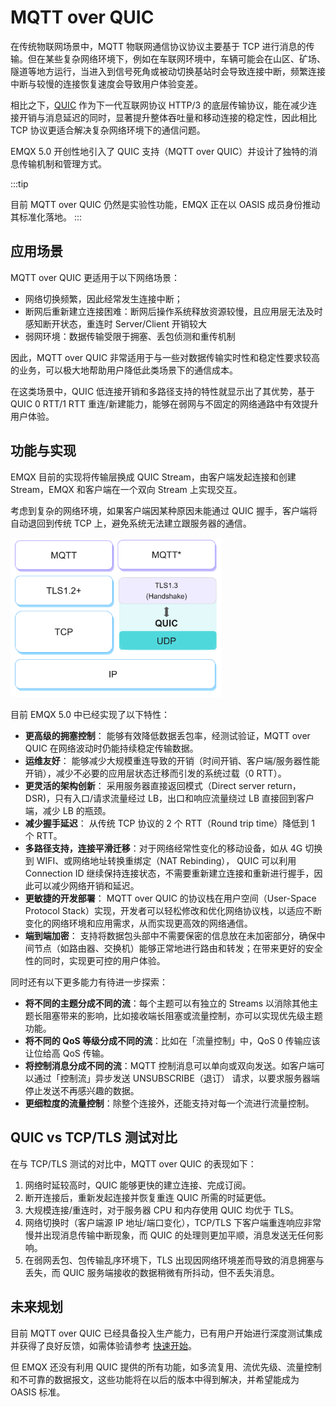# MQTT over QUIC

在传统物联网场景中，MQTT 物联网通信协议协议主要基于 TCP 进行消息的传输。但在某些复杂网络环境下，例如在车联网环境中，车辆可能会在山区、矿场、隧道等地方运行，当进入到信号死角或被动切换基站时会导致连接中断，频繁连接中断与较慢的连接恢复速度会导致用户体验变差。

相比之下，[QUIC](https://datatracker.ietf.org/doc/html/rfc9000) 作为下一代互联网协议 HTTP/3 的底层传输协议，能在减少连接开销与消息延迟的同时，显著提升整体吞吐量和移动连接的稳定性，因此相比 TCP 协议更适合解决复杂网络环境下的通信问题。

EMQX 5.0 开创性地引入了 QUIC 支持（MQTT over QUIC）并设计了独特的消息传输机制和管理方式。

:::tip

目前 MQTT over QUIC 仍然是实验性功能，EMQX 正在以 OASIS 成员身份推动其标准化落地。
:::

## 应用场景

MQTT over QUIC 更适用于以下网络场景：

- 网络切换频繁，因此经常发生连接中断；
- 断网后重新建立连接困难：断网后操作系统释放资源较慢，且应用层无法及时感知断开状态，重连时 Server/Client 开销较大
- 弱网环境：数据传输受限于拥塞、丢包侦测和重传机制

因此，MQTT over QUIC 非常适用于与一些对数据传输实时性和稳定性要求较高的业务，可以极大地帮助用户降低此类场景下的通信成本。

在这类场景中，QUIC 低连接开销和多路径支持的特性就显示出了其优势，基于 QUIC 0 RTT/1 RTT 重连/新建能力，能够在弱网与不固定的网络通路中有效提升用户体验。


## 功能与实现

EMQX 目前的实现将传输层换成 QUIC Stream，由客户端发起连接和创建 Stream，EMQX 和客户端在一个双向 Stream 上实现交互。

考虑到复杂的网络环境，如果客户端因某种原因未能通过 QUIC 握手，客户端将自动退回到传统 TCP 上，避免系统无法建立跟服务器的通信。

<img src="./assets/mqtt-over-quic.png" alt="MQTT over QUIC" style="zoom: 33%;" />

目前 EMQX 5.0 中已经实现了以下特性：

- **更高级的拥塞控制**： 能够有效降低数据丢包率，经测试验证，MQTT over QUIC 在网络波动时仍能持续稳定传输数据。
- **运维友好**： 能够减少大规模重连导致的开销（时间开销、客户端/服务器性能开销），减少不必要的应用层状态迁移而引发的系统过载（0 RTT）。
- **更灵活的架构创新**： 采用服务器直接返回模式（Direct server return，DSR)，只有入口/请求流量经过 LB，出口和响应流量绕过 LB 直接回到客户端，减少 LB 的瓶颈。
- **减少握手延迟**： 从传统 TCP 协议的 2 个 RTT（Round trip time）降低到 1 个 RTT。
- **多路径支持，连接平滑迁移**：对于网络经常性变化的移动设备，如从 4G 切换到 WIFI、或网络地址转换重绑定（NAT Rebinding）， QUIC 可以利用 Connection ID 继续保持连接状态，不需要重新建立连接和重新进行握手，因此可以减少网络开销和延迟。
- **更敏捷的开发部署**： MQTT over QUIC 的协议栈在用户空间（User-Space Protocol Stack）实现，开发者可以轻松修改和优化网络协议栈，以适应不断变化的网络环境和应用需求，从而实现更高效的网络通信。
- **端到端加密**： 支持将数据包头部中不需要保密的信息放在未加密部分，确保中间节点（如路由器、交换机）能够正常地进行路由和转发；在带来更好的安全性的同时，实现更可控的用户体验。

同时还有以下更多能力有待进一步探索：

- **将不同的主题分成不同的流**：每个主题可以有独立的 Streams 以消除其他主题长阻塞带来的影响，比如接收端长阻塞或流量控制，亦可以实现优先级主题功能。
- **将不同的 QoS 等级分成不同的流**：比如在「流量控制」中，QoS 0 传输应该让位给高 QoS 传输。
- **将控制消息分成不同的流**：MQTT 控制消息可以单向或双向发送。如客户端可以通过「控制流」异步发送 UNSUBSCRIBE（退订） 请求，以要求服务器端停⽌发送不再感兴趣的数据。
- **更细粒度的流量控制**：除整个连接外，还能支持对每一个流进行流量控制。

## QUIC vs TCP/TLS 测试对比

在与 TCP/TLS 测试的对比中，MQTT over QUIC 的表现如下：

1. 网络时延较高时，QUIC 能够更快的建立连接、完成订阅。
2. 断开连接后，重新发起连接并恢复重连 QUIC 所需的时延更低。
3. 大规模连接/重连时，对于服务器 CPU 和内存使用 QUIC 均优于 TLS。
4. 网络切换时（客户端源 IP 地址/端口变化），TCP/TLS 下客户端重连响应非常慢并出现消息传输中断现象，而 QUIC 的处理则更加平顺，消息发送无任何影响。
5. 在弱网丢包、包传输乱序环境下，TLS 出现因网络环境差而导致的消息拥塞与丢失，而 QUIC 服务端接收的数据稍微有所抖动，但不丢失消息。

## 未来规划

目前 MQTT over QUIC 已经具备投入生产能力，已有用户开始进行深度测试集成并获得了良好反馈，如需体验请参考 [快速开始](./getting-started.md)。

但 EMQX 还没有利用 QUIC 提供的所有功能，如多流复用、流优先级、流量控制和不可靠的数据报文，这些功能将在以后的版本中得到解决，并希望能成为 OASIS 标准。
